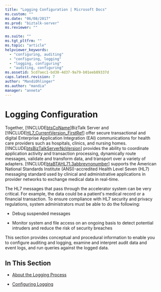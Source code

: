 ```yaml
---
title: "Logging Configuration | Microsoft Docs"
ms.custom: ""
ms.date: "06/08/2017"
ms.prod: "biztalk-server"
ms.reviewer: ""

ms.suite: ""
ms.tgt_pltfrm: ""
ms.topic: "article"
helpviewer_keywords: 
  - "configuring, auditing"
  - "configuring, logging"
  - "logging, configuring"
  - "auditing, configuring"
ms.assetid: 5cd7aec1-bd38-4d37-9a79-b01eeb89337d
caps.latest.revision: 7
author: "MandiOhlinger"
ms.author: "mandia"
manager: "anneta"
---
```

# Logging Configuration
Together, [!INCLUDE[btsCoName](../../includes/btsconame-md.md)]BizTalk Server and [!INCLUDE[HL7_CurrentVersion_FirstRef](../../includes/hl7-currentversion-firstref-md.md)] offer secure transactional and digital Enterprise Application Integration (EAI) communications for health care providers such as hospitals, clinics, and nursing homes. [!INCLUDE[btsBizTalkServerNoVersion](../../includes/btsbiztalkservernoversion-md.md)] provides the ability to coordinate application activity and transaction processing, dynamically route messages, validate and transform data, and transport over a variety of adapters. [!INCLUDE[btaBTAHL71.3abbrevnonumber](../../includes/btabtahl71-3abbrevnonumber-md.md)] supports the American National Standards Institute (ANSI)-accredited Health Level Seven (HL7) messaging standard used by clinical and administrative applications in provider networks to exchange medical data in real-time.  
  
 The HL7 messages that pass through the accelerator system can be very critical. For example, the data could be a patient's medical record or a financial transaction. To ensure compliance with HL7 security and privacy regulations, system administrators must be able to do the following:  
  
-   Debug suspended messages  
  
-   Monitor system and file access on an ongoing basis to detect potential intruders and reduce the risk of security breaches  
  
 This section provides conceptual and procedural information to enable you to configure auditing and logging, examine and interpret audit data and event logs, and run queries against the logged data.  
  
## In This Section  
  
-   [About the Logging Process](../../adapters-and-accelerators/accelerator-hl7/about-the-logging-process.md)  
  
-   [Configuring Logging](../../adapters-and-accelerators/accelerator-hl7/configuring-logging.md)